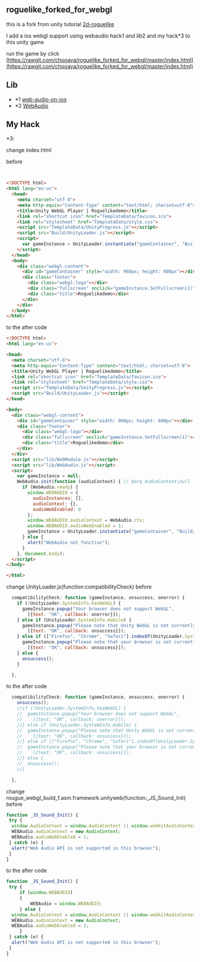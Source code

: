 ## roguelike_forked_for_webgl

this is a fork from unity tutorial [2d-roguelike](https://unity3d.com/jp/learn/tutorials/projects/2d-roguelike-tutorial)

I add a ios webgl support using webaudio hack*1 and lib*2 and my hack*3 to this unity game 

run the game by click [https://rawgit.com/chooaya/roguelike_forked_for_webgl/master/index.html](https://rawgit.com/chooaya/roguelike_forked_for_webgl/master/index.html) 

## Lib
- *1 [web-audio-on-ios](https://paulbakaus.com/tutorials/html5/web-audio-on-ios/)
- *2 [WebAudio](https://github.com/uupaa/WebAudio.js)

## My Hack

*3:

change index.html

before
```html


<!DOCTYPE html>
<html lang="en-us">
  <head>
    <meta charset="utf-8">
    <meta http-equiv="Content-Type" content="text/html; charset=utf-8">
    <title>Unity WebGL Player | Roguelikedemo</title>
    <link rel="shortcut icon" href="TemplateData/favicon.ico">
    <link rel="stylesheet" href="TemplateData/style.css">
    <script src="TemplateData/UnityProgress.js"></script>  
    <script src="Build/UnityLoader.js"></script>
    <script>
      var gameInstance = UnityLoader.instantiate("gameContainer", "Build/rougue_webgl_build_f.json", { onProgress: UnityProgress });
    </script>
  </head>
  <body>
    <div class="webgl-content">
      <div id="gameContainer" style="width: 960px; height: 600px"></div>
      <div class="footer">
        <div class="webgl-logo"></div>
        <div class="fullscreen" onclick="gameInstance.SetFullscreen(1)"></div>
        <div class="title">Roguelikedemo</div>
      </div>
    </div>
  </body>
</html>
```


to the after code
```html
<!DOCTYPE html>
<html lang="en-us">

<head>
  <meta charset="utf-8">
  <meta http-equiv="Content-Type" content="text/html; charset=utf-8">
  <title>Unity WebGL Player | Roguelikedemo</title>
  <link rel="shortcut icon" href="TemplateData/favicon.ico">
  <link rel="stylesheet" href="TemplateData/style.css">
  <script src="TemplateData/UnityProgress.js"></script>
  <script src="Build/UnityLoader.js"></script>
</head>

<body>
  <div class="webgl-content">
    <div id="gameContainer" style="width: 960px; height: 600px"></div>
    <div class="footer">
      <div class="webgl-logo"></div>
      <div class="fullscreen" onclick="gameInstance.SetFullscreen(1)"></div>
      <div class="title">Roguelikedemo</div>
    </div>
  </div>
  <script src="lib/WebModule.js"></script>
  <script src="lib/WebAudio.js"></script>
  <script>
    var gameInstance = null;
    WebAudio.init(function (audioContext) { // @arg AudioContext|null
      if (WebAudio.ready) {
        window.WEBAUDIO = {
          audioInstances: [],
          audioContext: {},
          audioWebEnabled: 0
        };
        window.WEBAUDIO.audioContext = WebAudio.ctx;
        window.WEBAUDIO.audioWebEnabled = 1;
        gameInstance = UnityLoader.instantiate("gameContainer", "Build/rougue_webgl_build_f.json", { onProgress: UnityProgress });
      } else {
        alert("WebAudio not function");
      }
    }, document.body);
  </script>
</body>

</html>
```


 change UnityLoader.js(function:compatibilityCheck)
before
```js
  compatibilityCheck: function (gameInstance, onsuccess, onerror) {
    if (!UnityLoader.SystemInfo.hasWebGL) {
      gameInstance.popup("Your browser does not support WebGL",
        [{text: "OK", callback: onerror}]);
    } else if (UnityLoader.SystemInfo.mobile) {
      gameInstance.popup("Please note that Unity WebGL is not currently supported on mobiles. Press OK if you wish to continue anyway.",
        [{text: "OK", callback: onsuccess}]);
    } else if (["Firefox", "Chrome", "Safari"].indexOf(UnityLoader.SystemInfo.browser) == -1) {
      gameInstance.popup("Please note that your browser is not currently supported for this Unity WebGL content. Press OK if you wish to continue anyway.",
        [{text: "OK", callback: onsuccess}]);
    } else {
      onsuccess();
    }

  },
```

to the after code
```js
  compatibilityCheck: function (gameInstance, onsuccess, onerror) {
    onsuccess();
    //if (!UnityLoader.SystemInfo.hasWebGL) {
    //  gameInstance.popup("Your browser does not support WebGL",
    //    [{text: "OK", callback: onerror}]);
    //} else if (UnityLoader.SystemInfo.mobile) {
    //  gameInstance.popup("Please note that Unity WebGL is not currently supported on mobiles. Press OK if you wish to continue anyway.",
    //    [{text: "OK", callback: onsuccess}]);
    //} else if (["Firefox", "Chrome", "Safari"].indexOf(UnityLoader.SystemInfo.browser) == -1) {
    //  gameInstance.popup("Please note that your browser is not currently supported for this Unity WebGL content. Press OK if you wish to continue anyway.",
    //    [{text: "OK", callback: onsuccess}]);
    //} else {
    //  onsuccess();
    //}

  },
```


 change rougue_webgl_build_f.asm.framework.unityweb(function:_JS_Sound_Init)
before
```js
function _JS_Sound_Init() {
 try {
  window.AudioContext = window.AudioContext || window.webkitAudioContext;
  WEBAudio.audioContext = new AudioContext;
  WEBAudio.audioWebEnabled = 1;
 } catch (e) {
  alert("Web Audio API is not supported in this browser");
 }
}
```


to the after code
```js
function _JS_Sound_Init() {
 try {
     if (window.WEBAUDIO)
     {
         WEBAudio = window.WEBAUDIO;
     } else {
  window.AudioContext = window.AudioContext || window.webkitAudioContext;
  WEBAudio.audioContext = new AudioContext;
  WEBAudio.audioWebEnabled = 1;
     }
 } catch (e) {
  alert("Web Audio API is not supported in this browser");
 }
}
```